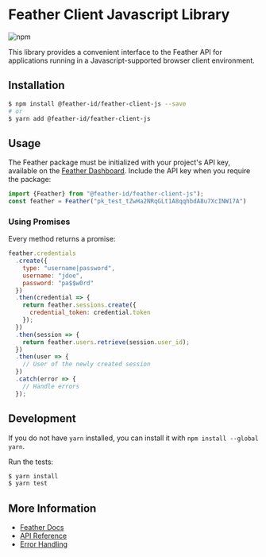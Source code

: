 # Feather Client Javascript Library

![npm](https://img.shields.io/npm/v/feather-id?color=5c70d6)

This library provides a convenient interface to the Feather API for applications running in a Javascript-supported browser client environment.

## Installation

```sh
$ npm install @feather-id/feather-client-js --save
# or
$ yarn add @feather-id/feather-client-js
```

## Usage

The Feather package must be initialized with your project's API key, available on the [Feather Dashboard](https://feather.id/dashboard). Include the API key when you require the package:

```js
import {Feather} from "@feather-id/feather-client-js");
const feather = Feather("pk_test_tZwHa2NRqGLt1A8qqhbdA8u7XcINW17A")
```

### Using Promises

Every method returns a promise:

```js
feather.credentials
  .create({
    type: "username|password",
    username: "jdoe",
    password: "pa$$w0rd"
  })
  .then(credential => {
    return feather.sessions.create({
      credential_token: credential.token
    });
  })
  .then(session => {
    return feather.users.retrieve(session.user_id);
  })
  .then(user => {
    // User of the newly created session
  })
  .catch(error => {
    // Handle errors
  });
```

## Development

If you do not have `yarn` installed, you can install it with `npm install --global yarn`.

Run the tests:

```sh
$ yarn install
$ yarn test
```

## More Information

- [Feather Docs](https://feather.id/docs)
- [API Reference](https://feather.id/docs/api)
- [Error Handling](https://feather.id/docs/api#errors)
